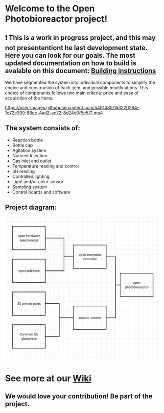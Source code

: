 # Welcome to the Open Photobioreactor project!

## ❗ This is a work in progress project, and this may not presententiont he last development state. Here you can look for our goals. The most updated documentation on how to build is avalable on this document: [Building instructions](https://github.com/VitorFrost/photobioreactor/blob/main/Bioreactor%20instructions.pdf) 


We have segmented the system into individual components to simplify the choice
and construction of each item, and possible modifications. This choice of components follows two main criteria: price and ease of acquisition of the items.


https://user-images.githubusercontent.com/5491480/153220264-1c72c390-68ee-4ad2-ac72-8d24d0f5e571.mp4



## The system consists of:

- Reaction bottle
- Bottle cap
- Agitation system
- Nutrient Injection
- Gas inlet and outlet
- Temperature reading and control
- pH reading
- Controlled lighting
- Light and/or color sensor
- Sampling system
- Control boards and software

## Project diagram:
 ![Diagram](https://github.com/VitorFrost/photobioreactor/blob/main/Images/diagram.jpg)

# See more at our [Wiki](https://github.com/VitorFrost/photobioreactor/wiki)


## We would love your contribution! Be part of the project.
